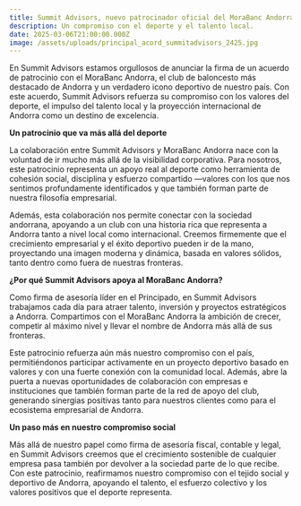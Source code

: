 ```yaml
---
title: Summit Advisors, nuevo patrocinador oficial del MoraBanc Andorra
description: Un compromiso con el deporte y el talento local.
date: 2025-03-06T21:00:00.000Z
image: /assets/uploads/principal_acord_summitadvisors_2425.jpg
---
```

En Summit Advisors estamos orgullosos de anunciar la firma de un acuerdo de patrocinio con el MoraBanc Andorra, el club de baloncesto más destacado de Andorra y un verdadero icono deportivo de nuestro país. Con este acuerdo, Summit Advisors refuerza su compromiso con los valores del deporte, el impulso del talento local y la proyección internacional de Andorra como un destino de excelencia.

**Un patrocinio que va más allá del deporte**

La colaboración entre Summit Advisors y MoraBanc Andorra nace con la voluntad de ir mucho más allá de la visibilidad corporativa. Para nosotros, este patrocinio representa un apoyo real al deporte como herramienta de cohesión social, disciplina y esfuerzo compartido —valores con los que nos sentimos profundamente identificados y que también forman parte de nuestra filosofía empresarial.

Además, esta colaboración nos permite conectar con la sociedad andorrana, apoyando a un club con una historia rica que representa a Andorra tanto a nivel local como internacional. Creemos firmemente que el crecimiento empresarial y el éxito deportivo pueden ir de la mano, proyectando una imagen moderna y dinámica, basada en valores sólidos, tanto dentro como fuera de nuestras fronteras.

**¿Por qué Summit Advisors apoya al MoraBanc Andorra?**

Como firma de asesoría líder en el Principado, en Summit Advisors trabajamos cada día para atraer talento, inversión y proyectos estratégicos a Andorra. Compartimos con el MoraBanc Andorra la ambición de crecer, competir al máximo nivel y llevar el nombre de Andorra más allá de sus fronteras.

Este patrocinio refuerza aún más nuestro compromiso con el país, permitiéndonos participar activamente en un proyecto deportivo basado en valores y con una fuerte conexión con la comunidad local. Además, abre la puerta a nuevas oportunidades de colaboración con empresas e instituciones que también forman parte de la red de apoyo del club, generando sinergias positivas tanto para nuestros clientes como para el ecosistema empresarial de Andorra.

**Un paso más en nuestro compromiso social**

Más allá de nuestro papel como firma de asesoría fiscal, contable y legal, en Summit Advisors creemos que el crecimiento sostenible de cualquier empresa pasa también por devolver a la sociedad parte de lo que recibe. Con este patrocinio, reafirmamos nuestro compromiso con el tejido social y deportivo de Andorra, apoyando el talento, el esfuerzo colectivo y los valores positivos que el deporte representa.
